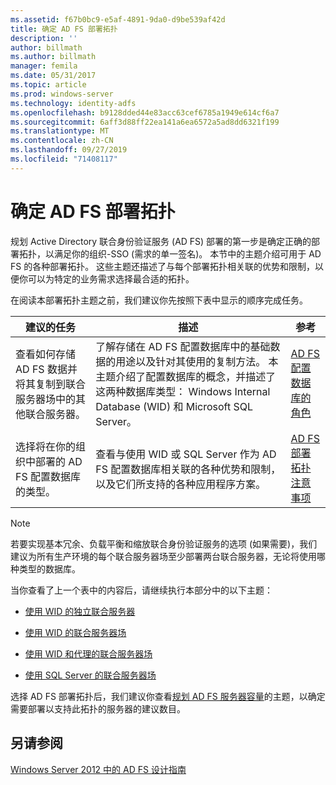 ```yaml
---
ms.assetid: f67b0bc9-e5af-4891-9da0-d9be539af42d
title: 确定 AD FS 部署拓扑
description: ''
author: billmath
ms.author: billmath
manager: femila
ms.date: 05/31/2017
ms.topic: article
ms.prod: windows-server
ms.technology: identity-adfs
ms.openlocfilehash: b9128dded44e83acc63cef6785a1949e614cf6a7
ms.sourcegitcommit: 6aff3d88ff22ea141a6ea6572a5ad8dd6321f199
ms.translationtype: MT
ms.contentlocale: zh-CN
ms.lasthandoff: 09/27/2019
ms.locfileid: "71408117"
---
```

# <a name="determine-your-ad-fs-deployment-topology"></a>确定 AD FS 部署拓扑

规划 Active Directory 联合身份验证服务 \(AD FS\) 部署的第一步是确定正确的部署拓扑，以满足你的组织\-SSO \(需求的单一签名\)。 本节中的主题介绍可用于 AD FS 的各种部署拓扑。 这些主题还描述了与每个部署拓扑相关联的优势和限制，以便你可以为特定的业务需求选择最合适的拓扑。  
  
在阅读本部署拓扑主题之前，我们建议你先按照下表中显示的顺序完成任务。  
  
|建议的任务|描述|参考|  
|--------------------|---------------|-------------|  
|查看如何存储 AD FS 数据并将其复制到联合服务器场中的其他联合服务器。|了解存储在 AD FS 配置数据库中的基础数据的用途以及针对其使用的复制方法。 本主题介绍了配置数据库的概念，并描述了这两种数据库类型： Windows Internal Database \(WID\) 和 Microsoft SQL Server。|[AD FS 配置数据库的角色](../../ad-fs/technical-reference/The-Role-of-the-AD-FS-Configuration-Database.md)|  
|选择将在你的组织中部署的 AD FS 配置数据库的类型。|查看与使用 WID 或 SQL Server 作为 AD FS 配置数据库相关联的各种优势和限制，以及它们所支持的各种应用程序方案。|[AD FS 部署拓扑注意事项](AD-FS-Deployment-Topology-Considerations.md)|  
  
> [!NOTE]  
> 若要实现基本冗余、负载平衡和缩放联合身份验证服务的选项 \(如果需要\)，我们建议为所有生产环境的每个联合服务器场至少部署两台联合服务器，无论将使用哪种类型的数据库。  
  
当你查看了上一个表中的内容后，请继续执行本部分中的以下主题：  
  
-   [使用 WID 的独立联合服务器](Stand-Alone-Federation-Server-Using-WID.md)  
  
-   [使用 WID 的联合服务器场](Federation-Server-Farm-Using-WID-2012.md)  
  
-   [使用 WID 和代理的联合服务器场](Federation-Server-Farm-Using-WID-and-Proxies-2012.md)  
  
-   [使用 SQL Server 的联合服务器场](Federation-Server-Farm-Using-SQL-Server-2012.md)  
  
选择 AD FS 部署拓扑后，我们建议你查看[规划 AD FS 服务器容量](Planning-for-AD-FS-Server-Capacity.md)的主题，以确定需要部署以支持此拓扑的服务器的建议数目。  
  
## <a name="see-also"></a>另请参阅
[Windows Server 2012 中的 AD FS 设计指南](AD-FS-Design-Guide-in-Windows-Server-2012.md)

